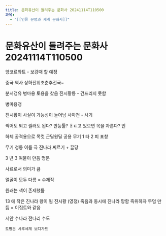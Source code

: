 ```yaml
---
title: 문화유산이 들려주는 문화사 20241114T110500
과목:
  - "[[인류 문명과 세계 문화사]]"
---
```


# 문화유산이 들려주는 문화사 20241114T110500

앙코르와트 - 보강때 할 예정

중국 역사 상하진위초춘추전국~

분서갱유
병마용
토용을 찾음
진시황릉 - 건드리지 못함

병마용갱

진시황이 사실이 가능성이 늘어남
사마천 - 사기

찍어도 되고 찔러도 된다?
만능툴?
ㅐㄷ고 있으면 목을 자른다?
인

하체 공격용으로
목컷
근딜원딜 공용 무기
1 타 2 피
표창

무기 청동 이름 극 진나라
찌르기 + 끌당

3 년 3 여불이 만듬
명문

사료로서 의미가 큼

얼굴이 모두 다름 = 수제작

원래는 색이 존제했름

13 에 작은 진나라 왕이 됨 진시황 (영정)
죽음과 동시에 진나라 망함
즉위하자 무덤 만듬 = 이집트와 같음

서안 수나라 전나리 수도

	토병은 사후세계 보디가드
